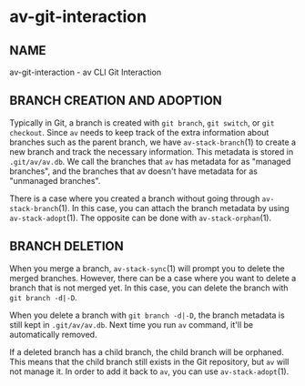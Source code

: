 # av-git-interaction

## NAME

av-git-interaction - av CLI Git Interaction

## BRANCH CREATION AND ADOPTION

Typically in Git, a branch is created with `git branch`, `git switch`, or `git
checkout`. Since `av` needs to keep track of the extra information about
branches such as the parent branch, we have `av-stack-branch`(1) to create a new
branch and track the necessary information. This metadata is stored in
`.git/av/av.db`. We call the branches that `av` has metadata for as "managed
branches", and the branches that av doesn't have metadata for as "unmanaged
branches".

There is a case where you created a branch without going through
`av-stack-branch`(1). In this case, you can attach the branch metadata by using
`av-stack-adopt`(1). The opposite can be done with `av-stack-orphan`(1).

## BRANCH DELETION

When you merge a branch, `av-stack-sync`(1) will prompt you to delete the merged
branches. However, there can be a case where you want to delete a branch that is
not merged yet. In this case, you can delete the branch with `git branch -d|-D`.

When you delete a branch with `git branch -d|-D`, the branch metadata is still
kept in `.git/av/av.db`. Next time you run `av` command, it'll be automatically
removed.

If a deleted branch has a child branch, the child branch will be orphaned. This
means that the child branch still exists in the Git repository, but `av` will
not manage it. In order to add it back to `av`, you can use `av-stack-adopt`(1).

